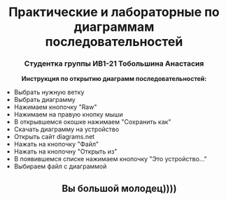 <h1 align="center">Практические и лабораторные по диаграммам последовательностей</h1> 
<h3 align="center">Студентка группы ИВ1-21 Тобольшина Анастасия</h3>
<p align="center"><b>Инструкция по открытию диаграмм последовательностей:</b></p>
<ul>
  <li> Выбрать нужную ветку </li>
  <li> Выбрать диаграмму </li>
  <li> Нажимаем кнопочку "Raw" </li>
  <li> Нажимаем на правую кнопку мыши </li>
  <li> В открывшемся окошке нажимаем "Сохранить как" </li>
  <li> Скачать диаграмму на устройство </li>
  <li> Открыть сайт diagrams.net </li>
  <li> Нажать на кнопочку "Файл" </li>
  <li> Нажать на кнопочну "Открыть из" </li>
  <li> В появившемся списке нажимаем кнопочку "Это устройство..." </li>
  <li> Выбираем файл с диаграммой </li>
 <h2 align="center"> Вы большой молодец)))) </h2>
